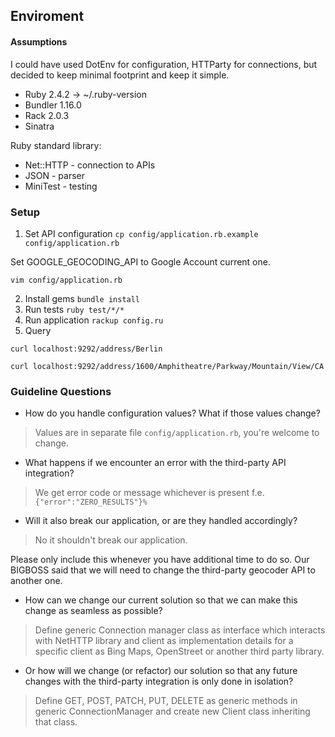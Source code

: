 ## Enviroment
#### Assumptions

I could have used DotEnv for configuration, HTTParty for connections, but decided to keep minimal footprint and keep it simple.

* Ruby 2.4.2 -> ~/.ruby-version
* Bundler 1.16.0
* Rack 2.0.3
* Sinatra

Ruby standard library:

* Net::HTTP - connection to APIs
* JSON - parser
* MiniTest - testing

### Setup

1. Set API configuration
`cp config/application.rb.example config/application.rb`

Set GOOGLE_GEOCODING_API to Google Account current one.

`vim config/application.rb`

2. Install gems `bundle install`
3. Run tests `ruby test/*/*`
3. Run application `rackup config.ru`
4. Query

`curl localhost:9292/address/Berlin`

`curl localhost:9292/address/1600/Amphitheatre/Parkway/Mountain/View/CA`

### Guideline Questions

* How do you handle configuration values? What if those values change?
> Values are in separate file `config/application.rb`, you're welcome to change.

* What happens if we encounter an error with the third-party API integration?
> We get error code or message whichever is present f.e. `{"error":"ZERO_RESULTS"}%`

* Will it also break our application, or are they handled accordingly?
> No it shouldn't break our application.

Please only include this whenever you have additional time to do so. Our BIGBOSS
said that we will need to change the third-party geocoder API to another one.

* How can we change our current solution so that we can make this change as seamless as possible?

> Define generic Connection manager class as interface which interacts with NetHTTP library and client as implementation details for a specific client as Bing Maps, OpenStreet or another third party library.

* Or how will we change (or refactor) our solution so that any future changes with the third-party integration is only done in isolation?

> Define GET, POST, PATCH, PUT, DELETE as generic methods in generic ConnectionManager and create new Client class inheriting that class.
